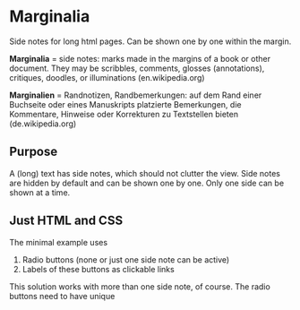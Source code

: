 # Marginalia
Side notes for long html pages. Can be shown one by one within the margin.

**Marginalia** = side notes: marks made in the margins of a book or other document. They may be scribbles, comments, glosses (annotations), critiques, doodles, or illuminations (en.wikipedia.org)

**Marginalien** = Randnotizen, Randbemerkungen: auf dem Rand einer Buchseite oder eines Manuskripts platzierte Bemerkungen, die Kommentare, Hinweise oder Korrekturen zu Textstellen bieten (de.wikipedia.org)

## Purpose

A (long) text has side notes, which should not clutter the view. Side notes are hidden by default and can be shown one by one. Only one side can be shown at a time.

## Just HTML and CSS

The minimal example uses

1. Radio buttons (none or just one side note can be active)
2. Labels of these buttons as clickable links

This solution works with more than one side note, of course. The radio buttons need to have unique 
